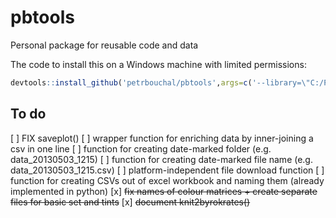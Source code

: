 pbtools
=======

Personal package for reusable code and data

The code to install this on a Windows machine with limited permissions:

```r
devtools::install_github('petrbouchal/pbtools',args=c('--library=\"C:/PROGRA~1/R/R-30~1.2/library\"'))
```

## To do

[ ] FIX saveplot()
[ ] wrapper function for enriching data by inner-joining a csv in one line
[ ] function for creating date-marked folder (e.g. data_20130503_1215)
[ ] function for creating date-marked file name (e.g. data_20130503_1215.csv)
[ ] platform-independent file download function
[ ] function for creating CSVs out of excel workbook and naming them (already implemented in python)
[x] ~~fix names of colour matrices + create separate files for basic set and tints~~
[x] ~~document knit2byrokrates()~~

